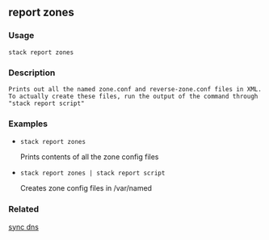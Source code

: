 ## report zones

### Usage

`stack report zones`

### Description


	Prints out all the named zone.conf and reverse-zone.conf files in XML.
	To actually create these files, run the output of the command through
	"stack report script"
	
	

### Examples

* `stack report zones`

   Prints contents of all the zone config files

* `stack report zones | stack report script`

   Creates zone config files in /var/named


### Related
[sync dns](sync-dns)


